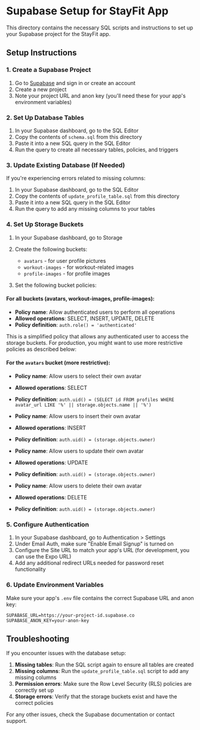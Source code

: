 # Supabase Setup for StayFit App

This directory contains the necessary SQL scripts and instructions to set up your Supabase project for the StayFit app.

## Setup Instructions

### 1. Create a Supabase Project

1. Go to [Supabase](https://supabase.com/) and sign in or create an account
2. Create a new project
3. Note your project URL and anon key (you'll need these for your app's environment variables)

### 2. Set Up Database Tables

1. In your Supabase dashboard, go to the SQL Editor
2. Copy the contents of `schema.sql` from this directory
3. Paste it into a new SQL query in the SQL Editor
4. Run the query to create all necessary tables, policies, and triggers

### 3. Update Existing Database (If Needed)

If you're experiencing errors related to missing columns:

1. In your Supabase dashboard, go to the SQL Editor
2. Copy the contents of `update_profile_table.sql` from this directory
3. Paste it into a new SQL query in the SQL Editor
4. Run the query to add any missing columns to your tables

### 4. Set Up Storage Buckets

1. In your Supabase dashboard, go to Storage
2. Create the following buckets:

   - `avatars` - for user profile pictures
   - `workout-images` - for workout-related images
   - `profile-images` - for profile images

3. Set the following bucket policies:

#### For all buckets (avatars, workout-images, profile-images):

- **Policy name**: Allow authenticated users to perform all operations
- **Allowed operations**: SELECT, INSERT, UPDATE, DELETE
- **Policy definition**: `auth.role() = 'authenticated'`

This is a simplified policy that allows any authenticated user to access the storage buckets. For production, you might want to use more restrictive policies as described below:

#### For the `avatars` bucket (more restrictive):

- **Policy name**: Allow users to select their own avatar
- **Allowed operations**: SELECT
- **Policy definition**: `auth.uid() = (SELECT id FROM profiles WHERE avatar_url LIKE '%' || storage.objects.name || '%')`

- **Policy name**: Allow users to insert their own avatar
- **Allowed operations**: INSERT
- **Policy definition**: `auth.uid() = (storage.objects.owner)`

- **Policy name**: Allow users to update their own avatar
- **Allowed operations**: UPDATE
- **Policy definition**: `auth.uid() = (storage.objects.owner)`

- **Policy name**: Allow users to delete their own avatar
- **Allowed operations**: DELETE
- **Policy definition**: `auth.uid() = (storage.objects.owner)`

### 5. Configure Authentication

1. In your Supabase dashboard, go to Authentication > Settings
2. Under Email Auth, make sure "Enable Email Signup" is turned on
3. Configure the Site URL to match your app's URL (for development, you can use the Expo URL)
4. Add any additional redirect URLs needed for password reset functionality

### 6. Update Environment Variables

Make sure your app's `.env` file contains the correct Supabase URL and anon key:

```
SUPABASE_URL=https://your-project-id.supabase.co
SUPABASE_ANON_KEY=your-anon-key
```

## Troubleshooting

If you encounter issues with the database setup:

1. **Missing tables**: Run the SQL script again to ensure all tables are created
2. **Missing columns**: Run the `update_profile_table.sql` script to add any missing columns
3. **Permission errors**: Make sure the Row Level Security (RLS) policies are correctly set up
4. **Storage errors**: Verify that the storage buckets exist and have the correct policies

For any other issues, check the Supabase documentation or contact support.
